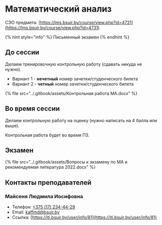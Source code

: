 # Математический анализ

СЭО предмета: [https://lms.bsuir.by/course/view.php?id=4731](https://lms.bsuir.by/course/view.php?id=4731)

{% hint style="info" %}
Письменный экзамен
{% endhint %}

## До сессии

Делаем тренировочную контрольную работу (сдавать никуда не нужно).

* Вариант 1 - **нечетный** номер зачетки/студенческого билета
* Вариант 2 - **четный** номер зачетки/студенческого билета

{% file src="../.gitbook/assets/Контрольная работа МА.docx" %}

## Во время сессии

Делаем контрольную работу на оценку (нужно написать на 4 балла или выше).&#x20;

Контрольная работа будет во время ПЗ.

## Экзамен

{% file src="../.gitbook/assets/Вопросы к экзамену по МА и рекомендуемая литература 2022.docx" %}

## Контакты преподавателей

### Майсеня Людмила Иосифовна

* Телефон: [+375 (17) 234-44-29](tel:375172344429)
* Email: [kaffmd@bsuir.by](mailto:kaffmd@bsuir.by)
* Ссылка: [https://iti.bsuir.by/user/info/81](https://iti.bsuir.by/user/info/81)
